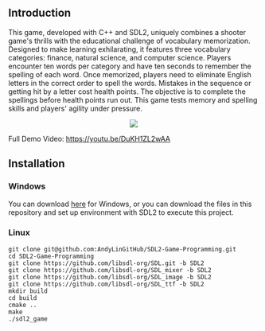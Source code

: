 <!-- ABOUT THE PROJECT -->
## Introduction
This game, developed with C++ and SDL2, uniquely combines a shooter game's thrills with the educational challenge of vocabulary memorization. Designed to make learning exhilarating, it features three vocabulary categories: finance, natural science, and computer science. Players encounter ten words per category and have ten seconds to remember the spelling of each word. Once memorized, players need to eliminate English letters in the correct order to spell the words. Mistakes in the sequence or getting hit by a letter cost health points. The objective is to complete the spellings before health points run out. This game tests memory and spelling skills and players' agility under pressure.

<p align="center">
  <img src=https://github.com/AndyLinGitHub/SDL2-Game-Programming/blob/master/image/demo.gif>
</p>

Full Demo Video: https://youtu.be/DuKH1ZL2wAA

## Installation
### Windows
You can download [here](https://drive.google.com/file/d/1mmjflhpLGcYuKDt9sCSm94FbqjxE031J/view?usp=drive_link) for Windows, or you can download the files in this repository and set up environment with SDL2 to execute this project.

### Linux
```
git clone git@github.com:AndyLinGitHub/SDL2-Game-Programming.git
cd SDL2-Game-Programming
git clone https://github.com/libsdl-org/SDL.git -b SDL2
git clone https://github.com/libsdl-org/SDL_mixer -b SDL2
git clone https://github.com/libsdl-org/SDL_image -b SDL2
git clone https://github.com/libsdl-org/SDL_ttf -b SDL2
mkdir build
cd build
cmake ..
make
./sdl2_game
```
